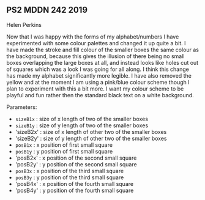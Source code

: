 ## PS2 MDDN 242 2019

Helen Perkins

Now that I was happy with the forms of my alphabet/numbers I have experimented with some colour palettes and changed it up quite a bit. I have made the stroke and fill colour of the smaller boxes the same colour as the background, because this gives the illusion of there being no small boxes overlapping the large boxes at all, and instead looks like holes cut out of squares which was a look I was going for all along. I think this change has made my alphabet significantly more legible. I have also removed the yellow and at the moment I am using a pink/blue colour scheme though I plan to experiment with this a bit more. I want my colour scheme to be playful and fun rather then the standard black text on a white background.

Parameters:

  * `sizeB1x` : size of x length of two of the smaller boxes
  * `sizeB1y` : size of y length of two of the smaller boxes
  * 'sizeB2x' : size of x length of other two of the smaller boxes
  * 'sizeB2y' : size of y length of other two of the smaller boxes
  * `posB1x` : x position of first small square
  * `posB1y` : y position of first small square
  * 'posB2x' : x position of the second small square
  * 'posB2y' : y position of the second small square
  * `posB3x` : x position of the third small square
  * `posB3y` : y position of the third small square
  * 'posB4x' : x position of the fourth small square
  * 'posB4y' : y position of the fourth small square




 


